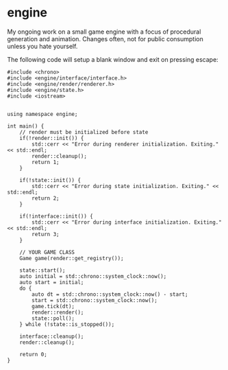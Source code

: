 # engine

My ongoing work on a small game engine with a focus of procedural generation and animation. Changes often, not for public consumption unless you hate yourself.

The following code will setup a blank window and exit on pressing escape:
```
#include <chrono>
#include <engine/interface/interface.h>
#include <engine/render/renderer.h>
#include <engine/state.h>
#include <iostream>


using namespace engine;

int main() {
	// render must be initialized before state
	if(!render::init()) {
		std::cerr << "Error during renderer initialization. Exiting." << std::endl;
		render::cleanup();
		return 1;
	}

	if(!state::init()) {
		std::cerr << "Error during state initialization. Exiting." << std::endl;
		return 2;
	}

	if(!interface::init()) {
		std::cerr << "Error during interface initialization. Exiting." << std::endl;
		return 3;
	}

	// YOUR GAME CLASS
	Game game(render::get_registry());

	state::start();
	auto initial = std::chrono::system_clock::now();
	auto start = initial;
	do {
		auto dt = std::chrono::system_clock::now() - start;
		start = std::chrono::system_clock::now();
		game.tick(dt);
		render::render();
		state::poll();
	} while (!state::is_stopped());

	interface::cleanup();
	render::cleanup();

	return 0;
}
```
